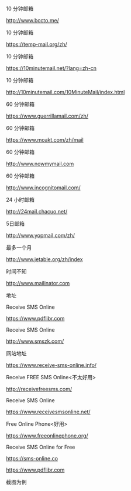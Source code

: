 
10 分钟邮箱

http://www.bccto.me/



10 分钟邮箱

https://temp-mail.org/zh/



10 分钟邮箱

https://10minutemail.net/?lang=zh-cn



10 分钟邮箱

http://10minutemail.com/10MinuteMail/index.html



60 分钟邮箱

https://www.guerrillamail.com/zh/



60 分钟邮箱

https://www.moakt.com/zh/mail



60 分钟邮箱

http://www.nowmymail.com



60 分钟邮箱

http://www.incognitomail.com/



24 小时邮箱

http://24mail.chacuo.net/



5日邮箱

http://www.yopmail.com/zh/



最多一个月

http://www.jetable.org/zh/index



时间不知

http://www.mailinator.com





地址



Receive SMS Online

https://www.pdflibr.com



Receive SMS Online

http://www.smszk.com/




网站地址

https://www.receive-sms-online.info/



Receive FREE SMS Online<不太好用>

http://receivefreesms.com/



Receive SMS Online

https://www.receivesmsonline.net/



Free Online Phone<好用>

https://www.freeonlinephone.org/



Receive SMS Online for Free

https://sms-online.co





https://www.pdflibr.com

截图为例